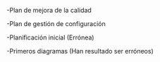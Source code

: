 -Plan de mejora de la calidad

-Plan de gestión de configuración

-Planificación inicial (Errónea)

-Primeros diagramas (Han resultado ser erróneos)
